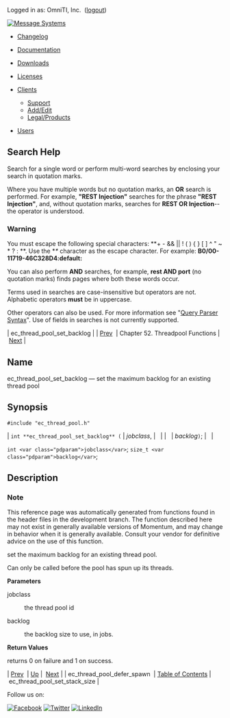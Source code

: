 Logged in as: OmniTI, Inc.  ([logout](https://support.messagesystems.com/logout.php))

[![Message Systems](https://support.messagesystems.com/images/ms-white205.png)](https://support.messagesystems.com/start.php) 

*   [Changelog](https://support.messagesystems.com/start.php?show=changelog)
*   [Documentation](https://support.messagesystems.com/docs/)
*   [Downloads](https://support.messagesystems.com/start.php)

*   [Licenses](https://support.messagesystems.com/license_summary.php)
*   <a href="">Clients</a>
    *   [Support](https://support.messagesystems.com/cs.php)
    *   [Add/Edit](https://support.messagesystems.com/edit_client.php)
    *   [Legal/Products](https://support.messagesystems.com/edit_products.php)
*   [Users](https://support.messagesystems.com/edit_customer.php)

## Search Help

Search for a single word or perform multi-word searches by enclosing your search in quotation marks.

Where you have multiple words but no quotation marks, an **OR** search is performed. For example, **"REST Injection"** searches for the phrase **"REST Injection"**, and, without quotation marks, searches for **REST OR Injection**--the operator is understood.

### Warning

You must escape the following special characters: **+ - && || ! ( ) { } [ ] ^ " ~ * ? : \**. Use the **\** character as the escape character. For example: **B0/00-11719-46C328D4\:default\:**

You can also perform **AND** searches, for example, **rest AND port** (no quotation marks) finds pages where both these words occur.

Terms used in searches are case-insensitive but operators are not. Alphabetic operators **must** be in uppercase.

Other operators can also be used. For more information see "[Query Parser Syntax](https://lucene.apache.org/core/old_versioned_docs/versions/3_0_0/queryparsersyntax.html)". Use of fields in searches is not currently supported.

| ec_thread_pool_set_backlog |
| [Prev](apis.ec_thread_pool_defer_spawn.php)  | Chapter 52. Threadpool Functions |  [Next](apis.ec_thread_pool_set_stack_size.php) |

<a name="apis.ec_thread_pool_set_backlog"></a>
## Name

ec_thread_pool_set_backlog — set the maximum backlog for an existing thread pool

## Synopsis

`#include "ec_thread_pool.h"`

| `int **ec_thread_pool_set_backlog** (` | <var class="pdparam">jobclass</var>, |   |
|   | <var class="pdparam">backlog</var>`)`; |   |

`int <var class="pdparam">jobclass</var>`;
`size_t <var class="pdparam">backlog</var>`;<a name="idp35907328"></a>
## Description

### Note

This reference page was automatically generated from functions found in the header files in the development branch. The function described here may not exist in generally available versions of Momentum, and may change in behavior when it is generally available. Consult your vendor for definitive advice on the use of this function.

set the maximum backlog for an existing thread pool.

Can only be called before the pool has spun up its threads.

**Parameters**

<dl class="variablelist">

<dt>jobclass</dt>

<dd>

the thread pool id

</dd>

<dt>backlog</dt>

<dd>

the backlog size to use, in jobs.

</dd>

</dl>

**Return Values**

returns 0 on failure and 1 on success.

| [Prev](apis.ec_thread_pool_defer_spawn.php)  | [Up](threadpool.php) |  [Next](apis.ec_thread_pool_set_stack_size.php) |
| ec_thread_pool_defer_spawn  | [Table of Contents](index.php) |  ec_thread_pool_set_stack_size |

Follow us on:

[![Facebook](https://support.messagesystems.com/images/icon-facebook.png)](http://www.facebook.com/messagesystems) [![Twitter](https://support.messagesystems.com/images/icon-twitter.png)](http://twitter.com/#!/MessageSystems) [![LinkedIn](https://support.messagesystems.com/images/icon-linkedin.png)](http://www.linkedin.com/company/message-systems)